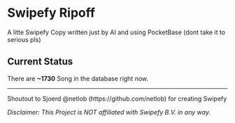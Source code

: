 # Swipefy Ripoff
A litte Swipefy Copy written just by AI and using PocketBase (dont take it to serious pls)
## Current Status
There are __~1730__ Song in the database right now.
<hr>
<p>
Shoutout to Sjoerd @netlob (https://github.com/netlob) for creating Swipefy
</p>
<p>
<em>Disclaimer: This Project is NOT affiliated with Swipefy B.V. in any way.<em>
<p>
